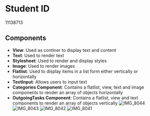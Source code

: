 # Student ID

11138713

## Components

- **View**: Used as continer to display text and content
- **Text**: Used to render text
- **Stylesheet**: Used to render and display styles
- **Image**: Used to render images
- **Flatlist**: Used to display items in a list form either vertically or horizontally
- **TextInput**: Allows users to input text
- **Categories Component**: Contains a flatlist, view, text and image components to render an array of objects horizontally
- **OutgoingTasks Component**: Contains a flatlist, view and text components to render an array of objects vertically
![IMG_8044](https://github.com/mrdee1school/rn-assingment3-11138713/assets/133960838/a424a3db-238e-4e52-beb9-5ddb55dcbafb)
![IMG_8043](https://github.com/mrdee1school/rn-assingment3-11138713/assets/133960838/9670968c-9c41-4354-bbcf-18e38a70a4c1)
![IMG_8042](https://github.com/mrdee1school/rn-assingment3-11138713/assets/133960838/7ea1f4bd-bf61-4604-b09c-76c53d703d11)
![IMG_8041](https://github.com/mrdee1school/rn-assingment3-11138713/assets/133960838/bde93ea6-4854-4f61-a4a2-866c2287f554)
